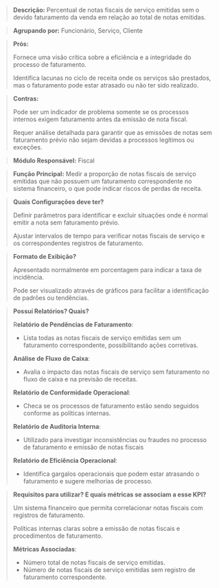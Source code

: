 > **Descrição:** Percentual de notas fiscais de serviço emitidas sem o devido faturamento da venda em relação ao total de notas emitidas.

> **Agrupando por:** Funcionário, Serviço, Cliente

> **Prós:**
> 
> 
> Fornece uma visão crítica sobre a eficiência e a integridade do processo de faturamento.
> 
> Identifica lacunas no ciclo de receita onde os serviços são prestados, mas o faturamento pode estar atrasado ou não ter sido realizado.
> 

> **Contras:**
> 
> 
> Pode ser um indicador de problema somente se os processos internos exigem faturamento antes da emissão de nota fiscal.
> 
> Requer análise detalhada para garantir que as emissões de notas sem faturamento prévio não sejam devidas a processos legítimos ou exceções.
> 

> **Módulo Responsável:** 
Fiscal
> 

> **Função Principal:**
Medir a proporção de notas fiscais de serviço emitidas que não possuem um faturamento correspondente no sistema financeiro, o que pode indicar riscos de perdas de receita.
> 

> **Quais Configurações deve ter?**
> 
> 
> Definir parâmetros para identificar e excluir situações onde é normal emitir a nota sem faturamento prévio.
> 
> Ajustar intervalos de tempo para verificar notas fiscais de serviço e os correspondentes registros de faturamento.
> 

> **Formato de Exibição?**
> 
> 
> Apresentado normalmente em porcentagem para indicar a taxa de incidência.
> 
> Pode ser visualizado através de gráficos para facilitar a identificação de padrões ou tendências.
> 

> **Possuí Relatórios? Quais?**
> 
> 
> R**elatório de Pendências de Faturamento**:
> 
> - Lista todas as notas fiscais de serviço emitidas sem um faturamento correspondente, possibilitando ações corretivas.
> 
> **Análise de Fluxo de Caixa**:
> 
> - Avalia o impacto das notas fiscais de serviço sem faturamento no fluxo de caixa e na previsão de receitas.
> 
> **Relatório de Conformidade Operacional**:
> 
> - Checa se os processos de faturamento estão sendo seguidos conforme as políticas internas.
> 
> **Relatório de Auditoria Interna**:
> 
> - Utilizado para investigar inconsistências ou fraudes no processo de faturamento e emissão de notas fiscais
> 
> **Relatório de Eficiência Operacional**:
> 
> - Identifica gargalos operacionais que podem estar atrasando o faturamento e sugere melhorias de processo.

> **Requisitos para utilizar? E quais métricas se associam a esse KPI?**
> 
> 
> Um sistema financeiro que permita correlacionar notas fiscais com registros de faturamento.
> 
> Políticas internas claras sobre a emissão de notas fiscais e procedimentos de faturamento.
> 
> **Métricas Associadas**:
> 
> - Número total de notas fiscais de serviço emitidas.
> - Número de notas fiscais de serviço emitidas sem registro de faturamento correspondente.
